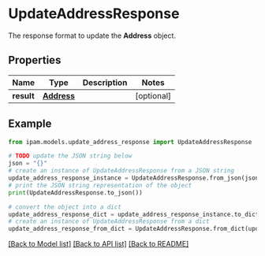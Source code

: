 # UpdateAddressResponse

The response format to update the __Address__ object.

## Properties

Name | Type | Description | Notes
------------ | ------------- | ------------- | -------------
**result** | [**Address**](Address.md) |  | [optional] 

## Example

```python
from ipam.models.update_address_response import UpdateAddressResponse

# TODO update the JSON string below
json = "{}"
# create an instance of UpdateAddressResponse from a JSON string
update_address_response_instance = UpdateAddressResponse.from_json(json)
# print the JSON string representation of the object
print(UpdateAddressResponse.to_json())

# convert the object into a dict
update_address_response_dict = update_address_response_instance.to_dict()
# create an instance of UpdateAddressResponse from a dict
update_address_response_from_dict = UpdateAddressResponse.from_dict(update_address_response_dict)
```
[[Back to Model list]](../README.md#documentation-for-models) [[Back to API list]](../README.md#documentation-for-api-endpoints) [[Back to README]](../README.md)


